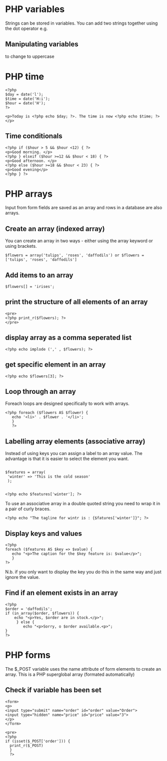 PHP variables
====================
Strings can be stored in variables.  You can add two strings together using the dot operator e.g. <?php ech $description . $answer; ?>

Manipulating variables
----------------------------
to change to uppercase <?php echo strtoupper($city); ?>

PHP time
================
```
<?php
$day = date('l');
$time = date('H:i');
$hour = date('H');
?>

<p>Today is <?php echo $day; ?>. The time is now <?php echo $time; ?></p>

```

Time conditionals
--------------------------

```
<?php if ($hour > 5 && $hour <12) { ?>
<p>Good morning. </p>
<?php } elseif ($hour >=12 && $hour < 18) { ?>
<p>Good afternoon. </p>
<?php else ($hour >=18 && $hour < 23) { ?>
<p>Good evening</p>
<?php } ?>
```

PHP arrays
================
Input from form fields are saved as an array and rows in a database are also arrays.

Create an array (indexed array)
---------------------
You can create an array in two ways - either using the array keyword or using brackets.
```
$flowers = array('tulips', 'roses', 'daffodils') or $flowers = ['tulips', 'roses', 'daffodils']
```

Add items to an array
---------------------
```
$flowers[] = 'irises';
```

print the structure of all elements of an array
--------------------------------------------------
```
<pre>
<?php print_r($flowers); ?>
</pre>
```

display array as a comma seperated list
----------------------------------------

```
<?php echo implode (',' , $flowers); ?>
```

get specific element in an array
---------------------------------
```
<?php echo $flowers[3]; ?>
```
Loop through an array 
----------------------
Foreach loops are designed specifically to work with arrays.

```
<?php foreach ($flowers AS $flower) {
   echo '<li>' . $flower . '</li>';
   }
   ?>
```
Labelling array elements (associative array)
------------------------------
Instead of using keys you can assign a label to an array value. The advantage is that it is easier to select the element you want.

```

$features = array(
 'winter' => 'This is the cold season'
 );
 
 ```
 ```
 <?php echo $features['winter']; ?>
 ```
 To use an associative array in a double quoted string you need to wrap it in a pair of curly braces.
 ```
 <?php echo "The tagline for wintr is : {$fatures['winter']}"; ?>
 ```
 Display keys and values
 -------------------------
 ```
 <?php
 foreach ($features AS $key => $value) {
    echo "<p>The caption for the $key feature is: $value</p>";
    }
 ?>
 ```
 N.b. if you only want to display the key you do this in the same way and just ignore the value.
 
 Find if an element exists in an array
 --------------------------------------
 ```
 <?php
 $order = 'daffodils';
 if (in_array($order, $flowers)) {
     echo "<p>Yes, $order are in stock.</p>";
      } else {
         echo "<p>Sorry, o $order available.<p>";
}
?>
```

PHP forms
============
The $_POST variable uses the name attribute of form elements to create an array. This is a PHP superglobal array (formated automatically)

Check if variable has been set
------------------------------

```
<form>
<p>
<input type="submit" name="order" id="order" value="Order">
<input type="hidden" name="price" id="price" value="3">
</p>
</form>

<pre>
<?php 
if (isset($_POST['order'])) {
  print_r($_POST)
  }
  ?>
```
